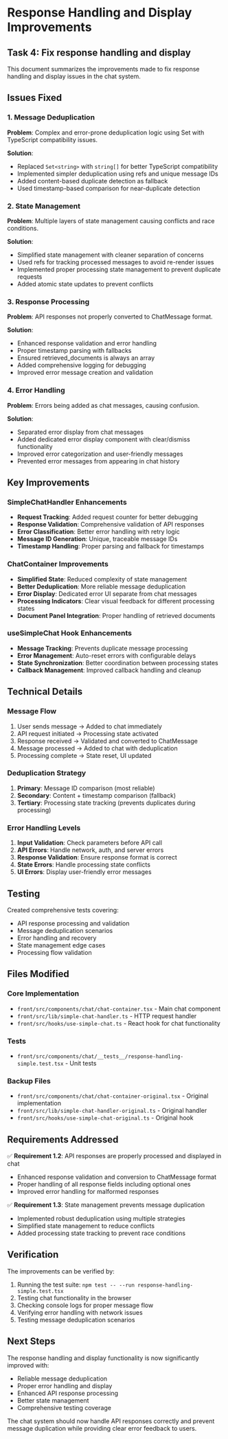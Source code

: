 # Response Handling and Display Improvements

## Task 4: Fix response handling and display

This document summarizes the improvements made to fix response handling and display issues in the chat system.

## Issues Fixed

### 1. Message Deduplication
**Problem**: Complex and error-prone deduplication logic using Set with TypeScript compatibility issues.

**Solution**: 
- Replaced `Set<string>` with `string[]` for better TypeScript compatibility
- Implemented simpler deduplication using refs and unique message IDs
- Added content-based duplicate detection as fallback
- Used timestamp-based comparison for near-duplicate detection

### 2. State Management
**Problem**: Multiple layers of state management causing conflicts and race conditions.

**Solution**:
- Simplified state management with cleaner separation of concerns
- Used refs for tracking processed messages to avoid re-render issues
- Implemented proper processing state management to prevent duplicate requests
- Added atomic state updates to prevent conflicts

### 3. Response Processing
**Problem**: API responses not properly converted to ChatMessage format.

**Solution**:
- Enhanced response validation and error handling
- Proper timestamp parsing with fallbacks
- Ensured retrieved_documents is always an array
- Added comprehensive logging for debugging
- Improved error message creation and validation

### 4. Error Handling
**Problem**: Errors being added as chat messages, causing confusion.

**Solution**:
- Separated error display from chat messages
- Added dedicated error display component with clear/dismiss functionality
- Improved error categorization and user-friendly messages
- Prevented error messages from appearing in chat history

## Key Improvements

### SimpleChatHandler Enhancements
- **Request Tracking**: Added request counter for better debugging
- **Response Validation**: Comprehensive validation of API responses
- **Error Classification**: Better error handling with retry logic
- **Message ID Generation**: Unique, traceable message IDs
- **Timestamp Handling**: Proper parsing and fallback for timestamps

### ChatContainer Improvements
- **Simplified State**: Reduced complexity of state management
- **Better Deduplication**: More reliable message deduplication
- **Error Display**: Dedicated error UI separate from chat messages
- **Processing Indicators**: Clear visual feedback for different processing states
- **Document Panel Integration**: Proper handling of retrieved documents

### useSimpleChat Hook Enhancements
- **Message Tracking**: Prevents duplicate message processing
- **Error Management**: Auto-reset errors with configurable delays
- **State Synchronization**: Better coordination between processing states
- **Callback Management**: Improved callback handling and cleanup

## Technical Details

### Message Flow
1. User sends message → Added to chat immediately
2. API request initiated → Processing state activated
3. Response received → Validated and converted to ChatMessage
4. Message processed → Added to chat with deduplication
5. Processing complete → State reset, UI updated

### Deduplication Strategy
1. **Primary**: Message ID comparison (most reliable)
2. **Secondary**: Content + timestamp comparison (fallback)
3. **Tertiary**: Processing state tracking (prevents duplicates during processing)

### Error Handling Levels
1. **Input Validation**: Check parameters before API call
2. **API Errors**: Handle network, auth, and server errors
3. **Response Validation**: Ensure response format is correct
4. **State Errors**: Handle processing state conflicts
5. **UI Errors**: Display user-friendly error messages

## Testing

Created comprehensive tests covering:
- API response processing and validation
- Message deduplication scenarios
- Error handling and recovery
- State management edge cases
- Processing flow validation

## Files Modified

### Core Implementation
- `front/src/components/chat/chat-container.tsx` - Main chat component
- `front/src/lib/simple-chat-handler.ts` - HTTP request handler
- `front/src/hooks/use-simple-chat.ts` - React hook for chat functionality

### Tests
- `front/src/components/chat/__tests__/response-handling-simple.test.tsx` - Unit tests

### Backup Files
- `front/src/components/chat/chat-container-original.tsx` - Original implementation
- `front/src/lib/simple-chat-handler-original.ts` - Original handler
- `front/src/hooks/use-simple-chat-original.ts` - Original hook

## Requirements Addressed

✅ **Requirement 1.2**: API responses are properly processed and displayed in chat
- Enhanced response validation and conversion to ChatMessage format
- Proper handling of all response fields including optional ones
- Improved error handling for malformed responses

✅ **Requirement 1.3**: State management prevents message duplication
- Implemented robust deduplication using multiple strategies
- Simplified state management to reduce conflicts
- Added processing state tracking to prevent race conditions

## Verification

The improvements can be verified by:
1. Running the test suite: `npm test -- --run response-handling-simple.test.tsx`
2. Testing chat functionality in the browser
3. Checking console logs for proper message flow
4. Verifying error handling with network issues
5. Testing message deduplication scenarios

## Next Steps

The response handling and display functionality is now significantly improved with:
- Reliable message deduplication
- Proper error handling and display
- Enhanced API response processing
- Better state management
- Comprehensive testing coverage

The chat system should now handle API responses correctly and prevent message duplication while providing clear error feedback to users.